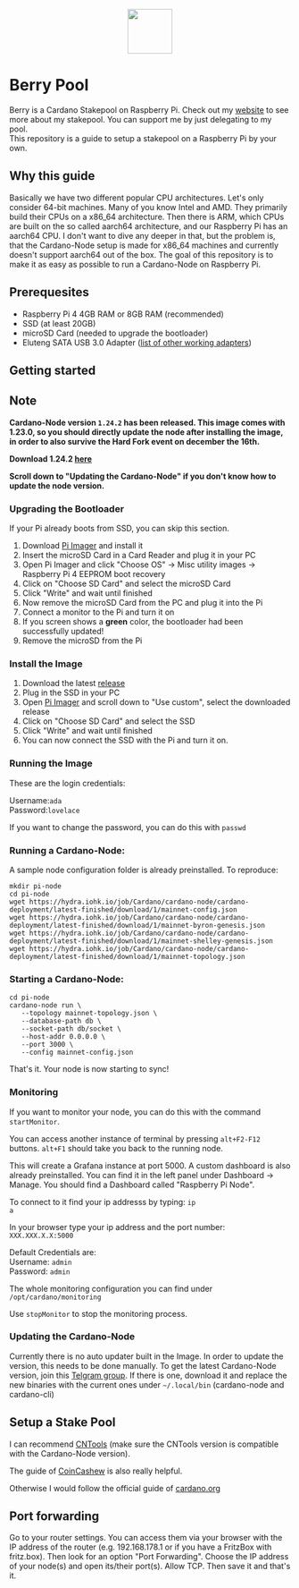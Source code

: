 <p align="center"><img width="80px" src="https://github.com/alessandrokonrad/Pi-Pool/blob/master/images/logo.svg"></img></p>

# Berry Pool

Berry is a Cardano Stakepool on Raspberry Pi. Check out my <a href="https://pipool.online">website</a> to see more about my stakepool. You can support me by just delegating to my pool. <br>
This repository is a guide to setup a stakepool on a Raspberry Pi by your own.

## Why this guide

Basically we have two different popular CPU architectures. Let's only consider 64-bit machines. Many of you know Intel and AMD. They primarily build their CPUs on a x86_64 architecture. Then there is ARM, which CPUs are built on the so called aarch64 architecture, and our Raspberry Pi has an aarch64 CPU. I don't want to dive any deeper in that, but the problem is, that the Cardano-Node setup is made for x86_64 machines and currently doesn't support aarch64 out of the box. The goal of this repository is to make it as easy as possible to run a Cardano-Node on Raspberry Pi.

## Prerequesites

- Raspberry Pi 4 4GB RAM or 8GB RAM (recommended)
- SSD (at least 20GB)
- microSD Card (needed to upgrade the bootloader)
- Eluteng SATA USB 3.0 Adapter (<a href="https://jamesachambers.com/raspberry-pi-4-usb-boot-config-guide-for-ssd-flash-drives/">list of other working adapters</a>)

## Getting started

## Note
<b>Cardano-Node version <code>1.24.2</code> has been released. This image comes with 1.23.0, so you should directly update the node after installing the image, in order to also survive the Hard Fork event on december the 16th.
   
Download 1.24.2 <a href="https://dl.dropbox.com/s/0vyoj52uqpl3zr9/aarch64-unknown-linux-musl-cardano-node-400d18092ce604352cf36fe5f105b0d7c78be074.zip">here</a>

Scroll down to "Updating the Cardano-Node" if you don't know how to update the node version.
</b>

### Upgrading the Bootloader

If your Pi already boots from SSD, you can skip this section.

1. Download <a href="https://www.raspberrypi.org/downloads/">Pi Imager</a> and install it
2. Insert the microSD Card in a Card Reader and plug it in your PC
3. Open Pi Imager and click "Choose OS" -> Misc utility images -> Raspberry Pi 4 EEPROM boot recovery
4. Click on "Choose SD Card" and select the microSD Card
5. Click "Write" and wait until finished
6. Now remove the microSD Card from the PC and plug it into the Pi
7. Connect a monitor to the Pi and turn it on
8. If you screen shows a <b>green</b> color, the bootloader had been successfully updated!
9. Remove the microSD from the Pi

### Install the Image
1. Download the latest <a href="https://drive.google.com/u/0/uc?export=download&confirm=iXTs&id=1Gr0iCZHM8tALZ5g6qrZzLkfZPxA5K9NN">release</a>
2. Plug in the SSD in your PC
3. Open <a href="https://www.raspberrypi.org/downloads/">Pi Imager</a> and scroll down to "Use custom", select the downloaded release
4. Click on "Choose SD Card" and select the SSD
5. Click "Write" and wait until finished
6. You can now connect the SSD with the Pi and turn it on.

### Running the Image
These are the login credentials:

Username:<code>ada</code> <br />
Password:<code>lovelace</code>

If you want to change the password, you can do this with <code>passwd</code>

### Running a Cardano-Node:

A sample node configuration folder is already preinstalled. To reproduce:

```
mkdir pi-node
cd pi-node
wget https://hydra.iohk.io/job/Cardano/cardano-node/cardano-deployment/latest-finished/download/1/mainnet-config.json
wget https://hydra.iohk.io/job/Cardano/cardano-node/cardano-deployment/latest-finished/download/1/mainnet-byron-genesis.json
wget https://hydra.iohk.io/job/Cardano/cardano-node/cardano-deployment/latest-finished/download/1/mainnet-shelley-genesis.json
wget https://hydra.iohk.io/job/Cardano/cardano-node/cardano-deployment/latest-finished/download/1/mainnet-topology.json

```


### Starting a Cardano-Node:
```
cd pi-node
cardano-node run \
   --topology mainnet-topology.json \
   --database-path db \
   --socket-path db/socket \
   --host-addr 0.0.0.0 \
   --port 3000 \
   --config mainnet-config.json
```

That's it. Your node is now starting to sync!

### Monitoring
If you want to monitor your node, you can do this with the command <code>startMonitor</code>.

You can access another instance of terminal by pressing <code>alt+F2-F12</code> buttons. <code>alt+F1</code> should take you back to the running node.

This will create a Grafana instance at port 5000. A custom dashboard is also already preinstalled. You can find it in the left panel under Dashboard -> Manage. You should find a Dashboard called "Raspberry Pi Node".

To connect to it find your ip addresss by typing: <code>ip a</code>

In your browser type your ip address and the port number: <code>XXX.XXX.X.X:5000</code>

Default Credentials are:<br />
Username: <code>admin</code><br />
Password: <code>admin</code>

The whole monitoring configuration you can find under <code>/opt/cardano/monitoring</code>

Use <code>stopMonitor</code> to stop the monitoring process.


### Updating the Cardano-Node

Currently there is no auto updater built in the Image. In order to update the version, this needs to be done manually.
To get the latest Cardano-Node version, join this <a href="https://t.me/joinchat/FeKTCBu-pn5OUZUz4joF2w">Telgram group</a>.
If there is one, download it and replace the new binaries with the current ones under <code>~/.local/bin</code> (cardano-node and cardano-cli)


## Setup a Stake Pool

I can recommend <a href="https://cardano-community.github.io/guild-operators/#/">CNTools</a> (make sure the CNTools version is compatible with the Cardano-Node version).

The guide of <a href="https://www.coincashew.com/coins/overview-ada/guide-how-to-build-a-haskell-stakepool-node">CoinCashew</a> is also really helpful.

Otherwise I would follow the official guide of <a href="https://cardano-foundation-cardano.readthedocs-hosted.com/en/latest/getting-started/stake-pool-operators/index.html">cardano.org</a>

## Port forwarding

Go to your router settings. You can access them via your browser with the IP address of the router (e.g. 192.168.178.1 or if you have a FritzBox with fritz.box).
Then look for an option "Port Forwarding". Choose the IP address of your node(s) and open its/their port(s). Allow TCP. Then save it and that's it.
